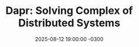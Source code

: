 ---
title: "Dapr: Solving Complex of Distributed Systems"
layout: event
youtubeLive: https://www.youtube.com/watch?v=MjnK80ebifM
date: 2025-08-12 19:00:00 -0300
description:
speakers: [mauricioSalatino]
draft: false
--- 